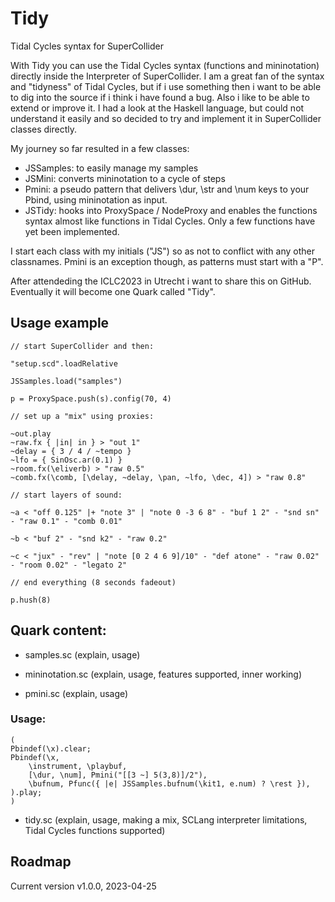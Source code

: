 # Tidy
Tidal Cycles syntax for SuperCollider

With Tidy you can use the Tidal Cycles syntax (functions and mininotation) directly inside the Interpreter of SuperCollider. I am a great fan of the syntax and "tidyness" of Tidal Cycles, but if i use something then i want to be able to dig into the source if i think i have found a bug. Also i like to be able to extend or improve it. I had a look at the Haskell language, but could not understand it easily and so decided to try and implement it in SuperCollider classes directly.

My journey so far resulted in a few classes:
- JSSamples: to easily manage my samples
- JSMini: converts mininotation to a cycle of steps
- Pmini: a pseudo pattern that delivers \dur, \str and \num keys to your Pbind, using mininotation as input.
- JSTidy: hooks into ProxySpace / NodeProxy and enables the functions syntax almost like functions in Tidal Cycles. Only a few functions have yet been implemented.

I start each class with my initials ("JS") so as not to conflict with any other classnames.
Pmini is an exception though, as patterns must start with a "P".

After attendeding the ICLC2023 in Utrecht i want to share this on GitHub.  
Eventually it will become one Quark called "Tidy".

## Usage example

```
// start SuperCollider and then:

"setup.scd".loadRelative

JSSamples.load("samples")

p = ProxySpace.push(s).config(70, 4)

// set up a "mix" using proxies:

~out.play
~raw.fx { |in| in } > "out 1"
~delay = { 3 / 4 / ~tempo }
~lfo = { SinOsc.ar(0.1) }
~room.fx(\eliverb) > "raw 0.5"
~comb.fx(\comb, [\delay, ~delay, \pan, ~lfo, \dec, 4]) > "raw 0.8"

// start layers of sound:

~a < "off 0.125" |+ "note 3" | "note 0 -3 6 8" - "buf 1 2" - "snd sn" - "raw 0.1" - "comb 0.01"

~b < "buf 2" - "snd k2" - "raw 0.2"

~c < "jux" - "rev" | "note [0 2 4 6 9]/10" - "def atone" - "raw 0.02" - "room 0.02" - "legato 2"

// end everything (8 seconds fadeout)

p.hush(8)
```

## Quark content:

- samples.sc (explain, usage)

- mininotation.sc (explain, usage, features supported, inner working)

- pmini.sc (explain, usage)

### Usage:
```
(
Pbindef(\x).clear;
Pbindef(\x,
	\instrument, \playbuf,
	[\dur, \num], Pmini("[[3 ~] 5(3,8)]/2"),
	\bufnum, Pfunc({ |e| JSSamples.bufnum(\kit1, e.num) ? \rest }),
).play;
)
```

- tidy.sc (explain, usage, making a mix, SCLang interpreter limitations, Tidal Cycles functions supported)

## Roadmap

Current version v1.0.0, 2023-04-25


